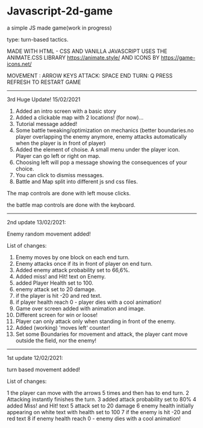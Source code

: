 # Javascript-2d-game

a simple JS made game(work in progress)

type: turn-based tactics.

MADE WITH HTML - CSS AND VANILLA JAVASCRIPT
USES THE ANIMATE.CSS LIBRARY https://animate.style/
AND ICONS BY https://game-icons.net/

MOVEMENT : ARROW KEYS
ATTACK: SPACE
END TURN: Q
PRESS REFRESH TO RESTART GAME



*************************************************************************

3rd Huge Update! 15/02/2021

1. Added an intro screen with a basic story
2. Added a clickable map with 2 locations! (for now)...
3. Tutorial message added!
4. Some battle tweaking/optimization on mechanics (better boundaries.no player overlapping the enemy anymore, enemy attacks automatically when the player is in front of player)
5. Added the element of choise. A small menu under the player icon. Player can go left or right on map. 
6. Choosing left will pop a message showing the consequences of your choice.
7. You can click to dismiss messages.
8. Battle and Map split into different js snd css files.

The map controls are done with left mouse clicks.

the battle map controls are done with the keyboard.




*************************************************************************

2nd update 13/02/2021:

Enemy random movement added!

List of changes:

1. Enemy moves by one block on each end turn.
2. Enemy attacks once if its in front of player on end turn.
3. Added enemy attack probability set to 66,6%.
4. Added miss! and Hit! text on Enemy.
5. added Player Health set to 100.
6. enemy attack set to 20 damage.
7. if the player is hit -20 and red text.
8. if player health reach 0 - player dies with a cool animation!
9. Game over screen added with animation and image.
10. Different screen for win or loose!
11. Player can only attack only when standing in front of the enemy.
12. Added (working) 'moves left' counter!
13. Set some Boundaries for movement and attack, the player cant move outside the field, nor the enemy!

*************************************************************************

1st update 12/02/2021:

turn based movement added!

List of changes:

1 the player can move with the arrows 5 times and then has to end turn.
2 Attacking instantly finishes the turn.
3 added attack probability set to 80%
4 added Miss! and Hit! text
5 attack set to 20 damage
6 enemy health initially appearing on white text with health set to 100
7 if the enemy is hit -20 and red text
8 if enemy health reach 0 - enemy dies with a cool animation!

